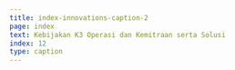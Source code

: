 ```yaml
---
title: index-innovations-caption-2
page: index
text: Kebijakan K3 Operasi dan Kemitraan serta Solusi
index: 12
type: caption
---
```

